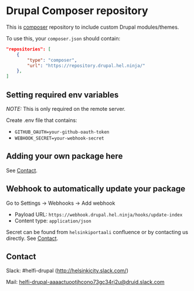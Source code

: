 # Drupal Composer repository

This is [composer](https://getcomposer.org/) repository to include custom Drupal modules/themes.

To use this, your `composer.json` should contain:

```json
"repositories": [
    {
        "type": "composer",
        "url": "https://repository.drupal.hel.ninja/"
    },
]
```

## Setting required env variables 

*NOTE:* This is only required on the remote server.

Create .env file that contains:

- `GITHUB_OAUTH=your-github-oauth-token`
- `WEBHOOK_SECRET=your-webhook-secret`

## Adding your own package here

See [Contact](#contact).

## Webhook to automatically update your package

Go to Settings -> Webhooks -> Add webhook

- Payload URL: `https://webhook.drupal.hel.ninja/hooks/update-index`
- Content type: `application/json`

Secret can be found from `helsinkiportaali` confluence or by contacting us directly. See [Contact](#contact).

## Contact

Slack: #helfi-drupal (http://helsinkicity.slack.com/)

Mail: helfi-drupal-aaaactuootjhcono73gc34rj2u@druid.slack.com
